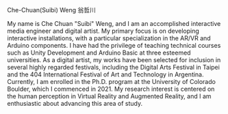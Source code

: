 Che-Chuan(Suibi) Weng 翁哲川

 My name is Che Chuan "Suibi" Weng, and I am an accomplished interactive media engineer and digital artist. My primary focus is on developing interactive installations, with a particular specialization in the AR/VR and Arduino components. I have had the privilege of teaching technical courses such as Unity Development and Arduino Basic at three esteemed universities.
As a digital artist, my works have been selected for inclusion in several highly regarded festivals, including the Digital Arts Festival in Taipei and the 404 International Festival of Art and Technology in Argentina.
Currently, I am enrolled in the Ph.D. program at the University of Colorado Boulder, which I commenced in 2021. My research interest is centered on the human perception in Virtual Reality and Augmented Reality, and I am enthusiastic about advancing this area of study.



